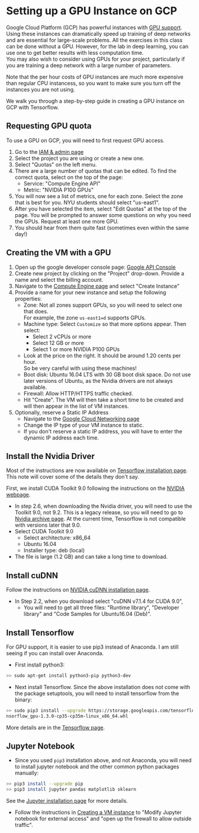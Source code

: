 # Setting up a GPU Instance on GCP

Google Cloud Platform (GCP) has powerful instances with
[GPU support](https://cloud.google.com/gpu/).  Using these instances
can dramatically speed up training of deep networks
and are essential for large-scale
problems.  All the exercises in this class can be done without a GPU.
However, for the lab in deep learning, you can use one to get better results
with less computation time.  
You may also wish to consider using GPUs for your project, particularly if you
are training a deep network with a large number of parameters.

Note that the per hour costs of GPU instances are much more expensive than
regular CPU instancess, so you want to make sure you turn off the instances
you are not using.  

We walk you through a step-by-step guide in creating a GPU instance
on GCP with Tensorflow.

## Requesting GPU quota
To use a GPU on GCP, you will need to first request GPU access.
1.  Go to the [IAM & admin page](https://console.cloud.google.com/projectselector/iam-admin)
2.  Select the project you are using or create a new one.
3.  Select "Quotas" on the left menu.
4.  There are a large number of quotas that can be edited.  To find
    the correct quota, select on the top of the page:
    *   Service:  "Compute Engine API"
    *   Metric:  "NVIDIA P100 GPUs"
5.  You will now see a list of metrics, one for each zone. Select the zone that is
    best for you.  NYU students should select "us-east1".  
6.  After you have selected the item, select "Edit Quotas" at the top of the page.
    You will be prompted to answer some questions on why you need the GPUs.
    Request at least one more GPU.
7.  You should hear from them quite fast (sometimes even within the same day!) 

## Creating the VM with a GPU
1.	Open up the google developer console page: [Google API Console](https://console.developers.google.com/)
2.	Create new project by clicking on the "Project" drop-down. Provide a name and select the billing account.
3.	Navigate to the [Compute Engine page](https://console.cloud.google.com/compute) and select "Create Instance"
4.	Provide a name for your new instance and setup the following properties:
    *	Zone: Not all zones support GPUs, so you will need to select one that does.  
        For example, the zone `us-east1=d` supports GPUs.
    *	Machine type:   Select `Customize` so that more options appear.  Then select:
        * Select 2 vCPUs or more
        * Select 12 GB or more
        * Select 1 or more NVIDIA P100 GPUs
    * Look at the price on the right.  It should be around 1.20 cents per hour.  
      So be very careful with using these machines!
    *	Boot disk: Ubuntu 16.04 LTS with 30 GB boot disk space.   Do not use later versions of Ubuntu,
        as the Nvidia drivers are not always available.
    *	Firewall: Allow HTTP/HTTPS traffic checked.
    *   Hit "Create".  The VM will then take a short time to be created and will then appear in the list of VM
        instances.        
5.  Optionally, reserve a Static IP Address
    *	Navigate to the [Google Cloud Networking page](https://console.cloud.google.com/networking/addresses/list)
    *   Change the IP type of your VM instance to static.
    *   If you don't reserve a static IP address, you will have to enter the
        dynamic IP address each time.
        

## Install the Nvidia Driver

Most of the instructions are now available on
[Tensorflow installation page](https://www.tensorflow.org/install/install_linux).
This note will cover some of the details they don't say.

First, we install CUDA Toolkit 9.0 following the instructions on the 
[NVIDIA webpage](https://docs.nvidia.com/cuda/cuda-installation-guide-linux/).

* In step 2.6, when downloading the Nvidia driver,
  you will need to use the Toolkit 9.0, not 9.2.
  This is a legacy release, so you will need to go to
  [Nvidia archive page](https://developer.nvidia.com/cuda-toolkit-archive).
  At the current time, Tensorflow is not compatible with versions later that 9.0.
* Select CUDA Toolkit 9.0
    * Select architecture: x86_64
    * Ubuntu 16.04
    * Installer type:  deb (local)
* The file is large (1.2 GB) and can take a long time to download.  

## Install cuDNN

Follow the instructions on [NVIDIA cuDNN installation page](https://docs.nvidia.com/deeplearning/sdk/cudnn-install/).

* In Step 2.2, when you download select "cuDNN v7.1.4 for CUDA 9.0",
    * You will need to get all three files: 
    "Runtime library", "Developer library" and "Code Samples for Ubuntu16.04 (Deb)".

  
## Install Tensorflow

For GPU support, it is easier to use pip3 instead of Anaconda.
I am still seeing if you can install over Anaconda.
* First install python3:
~~~bash
>> sudo apt-get install python3-pip python3-dev
~~~

* Next install Tensorflow.
Since the above installation does not come with the package setuptools, you
will need to install tensorflow from the binary:
~~~bash
>> sudo pip3 install --upgrade https://storage.googleapis.com/tensorflow/linux/gpu/te
nsorflow_gpu-1.3.0-cp35-cp35m-linux_x86_64.whl
~~~
More details are in the [Tensorflow page](https://www.tensorflow.org/install/install_linux).

## Jupyter Notebook

* Since you used `pip3` installation above, and not Anaconda,
you will need to install jupyter notebook and the other common python
packages manually:
~~~bash
>> pip3 install --upgrade pip
>> pip3 install jupyter pandas matplotlib sklearn
~~~
See the [Jupyter installation page](http://jupyter.readthedocs.io/en/latest/install.html)
for more details.
* Follow the instructions in [Creating a VM instance](./getting_started.md)
to "Modify Jupyter notebook for external access" and
"open up the firewall to allow outside traffic".

